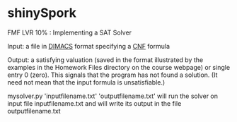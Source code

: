 # shinySpork
FMF LVR 10% : Implementing a SAT Solver

Input: a file in <a href='http://www.satcompetition.org/2009/format-benchmarks2009.html'>DIMACS</a> format specifying a <a href='https://en.wikipedia.org/wiki/Conjunctive_normal_form'>CNF</a> formula

Output: a satisfying valuation (saved in the format illustrated by the examples in the Homework Files directory on the course webpage) or  single entry 0 (zero). This signals that the program has not found a solution. (It need not mean that the input formula is unsatisfiable.) 

mysolver.py 'inputfilename.txt' 'outputfilename.txt' will run the solver on input file inputfilename.txt and will write its output in the file outputfilename.txt
